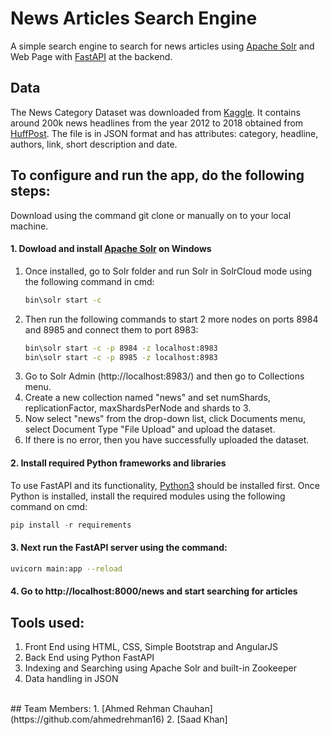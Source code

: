 # News Articles Search Engine
A simple search engine to search for news articles using [Apache Solr](https://solr.apache.org/) and Web Page with [FastAPI](https://fastapi.tiangolo.com/) at the backend.

## Data
The News Category Dataset was downloaded from [Kaggle](https://www.kaggle.com/rmisra/news-category-dataset).
It contains around 200k news headlines from the year 2012 to 2018 obtained from [HuffPost](https://www.huffpost.com/).
The file is in JSON format and has attributes: category, headline, authors, link, short description and date.

## To configure and run the app, do the following steps:
Download using the command git clone or manually on to your local machine.

#### 1. Dowload and install [Apache Solr](https://solr.apache.org/) on Windows
   1. Once installed, go to Solr folder and run Solr in SolrCloud mode using the following command in cmd:
      ```bash
      bin\solr start -c
      ```
   2. Then run the following commands to start 2 more nodes on ports 8984 and 8985 and connect them to port 8983:
      ```bash
      bin\solr start -c -p 8984 -z localhost:8983
      bin\solr start -c -p 8985 -z localhost:8983
      ```
   3. Go to Solr Admin (http://localhost:8983/) and then go to Collections menu.
   4. Create a new collection named "news" and set numShards, replicationFactor, maxShardsPerNode and shards to 3.
   5. Now select "news" from the drop-down list, click Documents menu, select Document Type "File Upload" and upload the dataset.
   6. If there is no error, then you have successfully uploaded the dataset.

#### 2. Install required Python frameworks and libraries
To use FastAPI and its functionality, [Python3](https://www.python.org/downloads/) should be installed first.
Once Python is installed, install the required modules using the following command on cmd:
```python
pip install -r requirements
```
#### 3. Next run the FastAPI server using the command:
```bash
uvicorn main:app --reload
```
#### 4. Go to http://localhost:8000/news and start searching for articles

## Tools used:
   1. Front End using HTML, CSS, Simple Bootstrap and AngularJS
   2. Back End using Python FastAPI
   3. Indexing and Searching using Apache Solr and built-in Zookeeper
   4. Data handling in JSON
<br>
## Team Members:
1. [Ahmed Rehman Chauhan](https://github.com/ahmedrehman16)
2. [Saad Khan]
